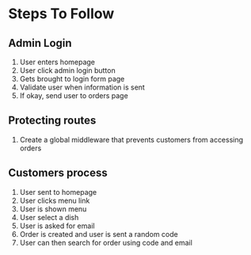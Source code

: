 # Steps To Follow

## Admin Login
1. User enters homepage
1. User click admin login button
1. Gets brought to login form page
1. Validate user when information is sent
1. If okay, send user to orders page

## Protecting routes

1. Create a global middleware that prevents customers from accessing orders

## Customers process

1. User sent to homepage
1. User clicks menu link
1. User is shown menu
1. User select a dish
1. User is asked for email
1. Order is created and user is sent a random code
1. User can then search for order using code and email